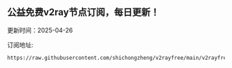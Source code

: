 ## 公益免费v2ray节点订阅，每日更新！
更新时间：2025-04-26

订阅地址:
```
https://raw.githubusercontent.com/shichongzheng/v2rayfree/main/v2rayfree
```
